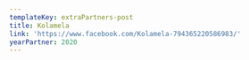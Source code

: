 ```yaml
---
templateKey: extraPartners-post
title: Kolamela
link: 'https://www.facebook.com/Kolamela-794365220586983/'
yearPartner: 2020
---
```

